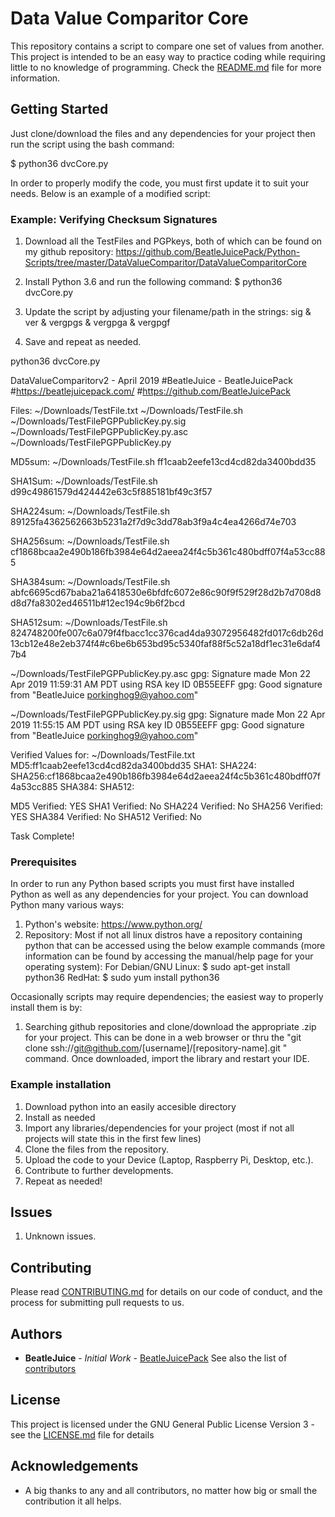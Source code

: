 # Data Value Comparitor Core

This repository contains a script to compare one set of values from another.  
This project is intended to be an easy way to practice coding while requiring little to no knowledge of programming.
Check the [README.md](README.md) file for more information.

## Getting Started

Just clone/download the files and any dependencies for your project then run the script using the bash command:

$ python36 dvcCore.py

In order to properly modify the code, you must first update it to suit your needs. Below is an example of a modified script:

### Example: Verifying Checksum Signatures

 1. Download all the TestFiles and PGPkeys, both of which can be found on
 my github repository: 
 https://github.com/BeatleJuicePack/Python-Scripts/tree/master/DataValueComparitor/DataValueComparitorCore 
 
 2. Install Python 3.6 and run the following command:
 $ python36 dvcCore.py

 3. Update the script by adjusting your filename/path in the strings:
 sig & ver & vergpgs & vergpga & vergpgf
 
 4. Save and repeat as needed.

 python36 dvcCore.py

DataValueComparitorv2 - April 2019
#BeatleJuice - BeatleJuicePack
#https://beatlejuicepack.com/
#https://github.com/BeatleJuicePack

Files: 
~/Downloads/TestFile.txt
~/Downloads/TestFile.sh
~/Downloads/TestFilePGPPublicKey.py.sig
~/Downloads/TestFilePGPPublicKey.py.asc
~/Downloads/TestFilePGPPublicKey.py

MD5sum: ~/Downloads/TestFile.sh
ff1caab2eefe13cd4cd82da3400bdd35

SHA1Sum: ~/Downloads/TestFile.sh
d99c49861579d424442e63c5f885181bf49c3f57

SHA224sum: ~/Downloads/TestFile.sh
89125fa4362562663b5231a2f7d9c3dd78ab3f9a4c4ea4266d74e703

SHA256sum: ~/Downloads/TestFile.sh
cf1868bcaa2e490b186fb3984e64d2aeea24f4c5b361c480bdff07f4a53cc885

SHA384sum: ~/Downloads/TestFile.sh
abfc6695cd67baba21a6418530e6bfdfc6072e86c90f9f529f28d2b7d708d8d8d7fa8302ed46511b#12ec194c9b6f2bcd

SHA512sum: ~/Downloads/TestFile.sh
824748200fe007c6a079f4fbacc1cc376cad4da93072956482fd017c6db26d13cb12e48e2eb374f4#c6be6b653bd95c5340faf88f5c52a18df1ec31e6daf47b4

~/Downloads/TestFilePGPPublicKey.py.asc
gpg: Signature made Mon 22 Apr 2019 11:59:31 AM PDT using RSA key ID 0B55EEFF
gpg: Good signature from "BeatleJuice <porkinghog9@yahoo.com>"

~/Downloads/TestFilePGPPublicKey.py.sig
gpg: Signature made Mon 22 Apr 2019 11:55:15 AM PDT using RSA key ID 0B55EEFF
gpg: Good signature from "BeatleJuice <porkinghog9@yahoo.com>"

Verified Values for: ~/Downloads/TestFile.txt
MD5:ff1caab2eefe13cd4cd82da3400bdd35
SHA1:
SHA224:
SHA256:cf1868bcaa2e490b186fb3984e64d2aeea24f4c5b361c480bdff07f4a53cc885
SHA384:
SHA512:

MD5 Verified: YES
SHA1 Verified: No
SHA224 Verified: No
SHA256 Verified: YES
SHA384 Verified: No
SHA512 Verified: No

Task Complete!

### Prerequisites

In order to run any Python based scripts you must first have installed Python as well as any dependencies for your project.
You can download Python many various ways:
1. Python's website: https://www.python.org/
2. Repository: Most if not all linux distros have a repository containing python that can be accessed using the below
example commands (more information can be found by accessing the manual/help page for your operating system):
For Debian/GNU Linux: $ sudo apt-get install python36
RedHat: $ sudo yum install python36

Occasionally scripts may require dependencies; the easiest way to properly install them is by:
1. Searching github repositories and clone/download the appropriate .zip for your project.  This can be done in a web browser
or thru the "git clone ssh://git@github.com/[username]/[repository-name].git	" command.  Once downloaded, import the library
and restart your IDE.

### Example installation

1. Download python into an easily accesible directory
2. Install as needed
3. Import any libraries/dependencies for your project (most if not all projects will state this in the first few lines)
4. Clone the files from the repository.
5. Upload the code to your Device (Laptop, Raspberry Pi, Desktop, etc.).
6. Contribute to further developments.
7. Repeat as needed!

## Issues

1. Unknown issues.

## Contributing

Please read [CONTRIBUTING.md](https://gist.github.com/BeatleJuicePack/47204bcc706e0e0c9e11d80e267f3d29) for details on our
code of conduct, and the process for submitting pull requests to us.

## Authors

* **BeatleJuice** - *Initial Work* - [BeatleJuicePack](https://github.com/BeatleJuicePack)
See also the list of [contributors](https://github.com/BeatleJuicePack/Arduino-Projects/contributors)

## License

This project is licensed under the GNU General Public License Version 3 - see the [LICENSE.md](LICENSE.md) file for details

## Acknowledgements

* A big thanks to any and all contributors, no matter how big or small the contribution it all helps.
